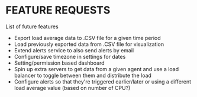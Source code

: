 # FEATURE REQUESTS

List of future features

- Export load average data to .CSV file for a given time period
- Load previously exported data from .CSV file for visualization
- Extend alerts service to also send alerts by email
- Configure/save timezone in settings for dates
- Setting/permission based dashboard
- Spin up extra servers to get data from a given agent and use a load balancer to toggle between them and distribute the load
- Configure alerts so that they're triggered earlier/later or using a different load average value (based on number of CPU?)
